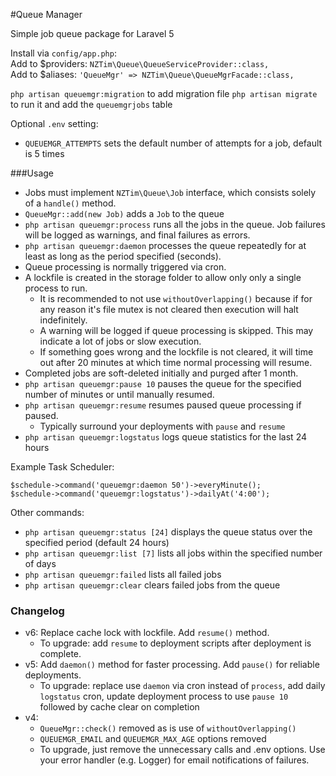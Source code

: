 #Queue Manager

Simple job queue package for Laravel 5

Install via `config/app.php`:  
Add to $providers: `NZTim\Queue\QueueServiceProvider::class,`  
Add to $aliases: `'QueueMgr' => NZTim\Queue\QueueMgrFacade::class,`  

`php artisan queuemgr:migration` to add migration file
`php artisan migrate` to run it and add the `queuemgrjobs` table

Optional `.env` setting:  
- `QUEUEMGR_ATTEMPTS` sets the default number of attempts for a job, default is 5 times

###Usage

- Jobs must implement `NZTim\Queue\Job` interface, which consists solely of a `handle()` method.
- `QueueMgr::add(new Job)` adds a `Job` to the queue
- `php artisan queuemgr:process` runs all the jobs in the queue.  Job failures will be logged as warnings, and final failures as errors.
- `php artisan queuemgr:daemon` processes the queue repeatedly for at least as long as the period specified (seconds). 
- Queue processing is normally triggered via cron. 
- A lockfile is created in the storage folder to allow only only a single process to run.
  - It is recommended to not use `withoutOverlapping()` because if for any reason it's file mutex is not cleared then execution will halt indefinitely.
  - A warning will be logged if queue processing is skipped. This may indicate a lot of jobs or slow execution.
  - If something goes wrong and the lockfile is not cleared, it will time out after 20 minutes at which time normal processing will resume.
- Completed jobs are soft-deleted initially and purged after 1 month.
- `php artisan queuemgr:pause 10` pauses the queue for the specified number of minutes or until manually resumed.
- `php artisan queuemgr:resume` resumes paused queue processing if paused.
  - Typically surround your deployments with `pause` and `resume`
- `php artisan queuemgr:logstatus` logs queue statistics for the last 24 hours

Example Task Scheduler:

```
$schedule->command('queuemgr:daemon 50')->everyMinute();
$schedule->command('queuemgr:logstatus')->dailyAt('4:00');
```

Other commands:
- `php artisan queuemgr:status [24]` displays the queue status over the specified period (default 24 hours)
- `php artisan queuemgr:list [7]` lists all jobs within the specified number of days
- `php artisan queuemgr:failed` lists all failed jobs
- `php artisan queuemgr:clear` clears failed jobs from the queue

### Changelog
  * v6: Replace cache lock with lockfile. Add `resume()` method.
    * To upgrade: add `resume` to deployment scripts after deployment is complete.
  * v5: Add `daemon()` method for faster processing. Add `pause()` for reliable deployments.
    * To upgrade: replace use `daemon` via cron instead of `process`, add daily `logstatus` cron, update deployment process to use `pause 10` followed by cache clear on completion
  * v4:
    * `QueueMgr::check()` removed as is use of `withoutOverlapping()`
    * `QUEUEMGR_EMAIL` and `QUEUEMGR_MAX_AGE` options removed
    * To upgrade, just remove the unnecessary calls and .env options. Use your error handler (e.g. Logger) for email notifications of failures.
